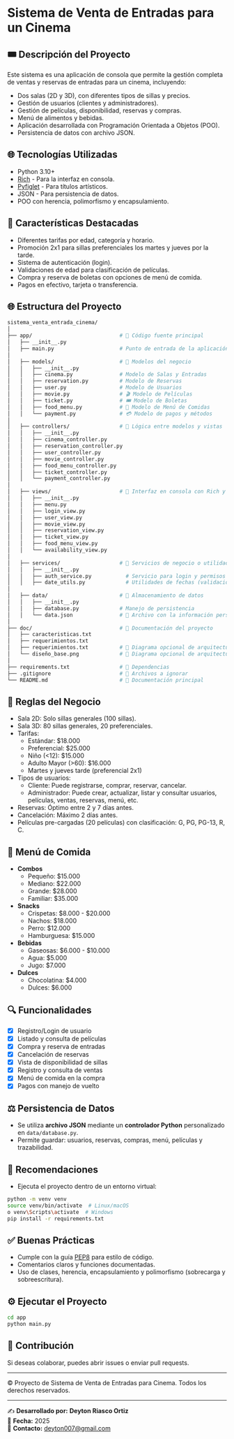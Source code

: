 # Sistema de Venta de Entradas para un Cinema

## 🎟️ Descripción del Proyecto
Este sistema es una aplicación de consola que permite la gestión completa de ventas y reservas de entradas para un cinema, incluyendo:

- Dos salas (2D y 3D), con diferentes tipos de sillas y precios.
- Gestión de usuarios (clientes y administradores).
- Gestión de películas, disponibilidad, reservas y compras.
- Menú de alimentos y bebidas.
- Aplicación desarrollada con Programación Orientada a Objetos (POO).
- Persistencia de datos con archivo JSON.

## 🌐 Tecnologías Utilizadas
- Python 3.10+
- [Rich](https://github.com/Textualize/rich) - Para la interfaz en consola.
- [Pyfiglet](https://github.com/pwaller/pyfiglet) - Para títulos artísticos.
- JSON - Para persistencia de datos.
- POO con herencia, polimorfismo y encapsulamiento.

## 🌟 Características Destacadas
- Diferentes tarifas por edad, categoría y horario.
- Promoción 2x1 para sillas preferenciales los martes y jueves por la tarde.
- Sistema de autenticación (login).
- Validaciones de edad para clasificación de películas.
- Compra y reserva de boletas con opciones de menú de comida.
- Pagos en efectivo, tarjeta o transferencia.

## 🌐 Estructura del Proyecto
```bash
sistema_venta_entrada_cinema/
│
├── app/                            # 📂 Código fuente principal
│   ├── __init__.py
│   ├── main.py                     # Punto de entrada de la aplicación
│
│   ├── models/                     # 📂 Modelos del negocio
│   │   ├── __init__.py
│   │   ├── cinema.py               # Modelo de Salas y Entradas
│   │   ├── reservation.py          # Modelo de Reservas
│   │   ├── user.py                 # Modelo de Usuarios
│   │   ├── movie.py                # 🎬 Modelo de Películas
│   │   ├── ticket.py               # 🎟️ Modelo de Boletas
│   │   ├── food_menu.py            # 🍿 Modelo de Menú de Comidas
│   │   └── payment.py              # 💳 Modelo de pagos y métodos
│
│   ├── controllers/                # 📂 Lógica entre modelos y vistas
│   │   ├── __init__.py
│   │   ├── cinema_controller.py
│   │   ├── reservation_controller.py
│   │   ├── user_controller.py
│   │   ├── movie_controller.py
│   │   ├── food_menu_controller.py
│   │   ├── ticket_controller.py
│   │   └── payment_controller.py
│
│   ├── views/                      # 📂 Interfaz en consola con Rich y Pyfiglet
│   │   ├── __init__.py
│   │   ├── menu.py
│   │   ├── login_view.py
│   │   ├── user_view.py
│   │   ├── movie_view.py
│   │   ├── reservation_view.py
│   │   ├── ticket_view.py
│   │   ├── food_menu_view.py
│   │   └── availability_view.py
│
│   ├── services/                   # 📂 Servicios de negocio o utilidades
│   │   ├── __init__.py
│   │   ├── auth_service.py           # Servicio para login y permisos 
│   │   ├── date_utils.py             # Utilidades de fechas (validaciones, etc.)
│
│   ├── data/                       # 📂 Almacenamiento de datos
│   │   ├── __init__.py
│   │   ├── database.py             # Manejo de persistencia
│   │   └── data.json               # 📄 Archivo con la información persistida
│
├── doc/                            # 📂 Documentación del proyecto
│   ├── caracteristicas.txt
│   ├── requerimientos.txt
│   ├── requerimientos.txt          # 🎨 Diagrama opcional de arquitectura o clases
│   └── diseño_base.png             # 🎨 Diagrama opcional de arquitectura o clases
│
├── requirements.txt                # 📜 Dependencias
├── .gitignore                      # 🚫 Archivos a ignorar
└── README.md                       # 📖 Documentación principal
```

## 📅 Reglas del Negocio
- Sala 2D: Solo sillas generales (100 sillas).
- Sala 3D: 80 sillas generales, 20 preferenciales.
- Tarifas:
  - Estándar: $18.000
  - Preferencial: $25.000
  - Niño (<12): $15.000
  - Adulto Mayor (>60): $16.000
  - Martes y jueves tarde (preferencial 2x1)
- Tipos de usuarios:
  - Cliente: Puede registrarse, comprar, reservar, cancelar.
  - Administrador: Puede crear, actualizar, listar y consultar usuarios, películas, ventas, reservas, menú, etc.
- Reservas: Óptimo entre 2 y 7 días antes.
- Cancelación: Máximo 2 días antes.
- Películas pre-cargadas (20 películas) con clasificación: G, PG, PG-13, R, C.

## 🍿 Menú de Comida
- **Combos**
  - Pequeño: $15.000
  - Mediano: $22.000
  - Grande: $28.000
  - Familiar: $35.000
- **Snacks**
  - Crispetas: $8.000 - $20.000
  - Nachos: $18.000
  - Perro: $12.000
  - Hamburguesa: $15.000
- **Bebidas**
  - Gaseosas: $6.000 - $10.000
  - Agua: $5.000
  - Jugo: $7.000
- **Dulces**
  - Chocolatina: $4.000
  - Dulces: $6.000

## 🔍 Funcionalidades
- [x] Registro/Login de usuario
- [x] Listado y consulta de películas
- [x] Compra y reserva de entradas
- [x] Cancelación de reservas
- [x] Vista de disponibilidad de sillas
- [x] Registro y consulta de ventas
- [x] Menú de comida en la compra
- [x] Pagos con manejo de vuelto

## ⚖️ Persistencia de Datos
- Se utiliza **archivo JSON** mediante un **controlador Python** personalizado en `data/database.py`.
- Permite guardar: usuarios, reservas, compras, menú, películas y trazabilidad.

## 💼 Recomendaciones
- Ejecuta el proyecto dentro de un entorno virtual:
```bash
python -m venv venv
source venv/bin/activate  # Linux/macOS
o venv\Scripts\activate  # Windows
pip install -r requirements.txt
```

## ✅ Buenas Prácticas
- Cumple con la guía [PEP8](https://peps.python.org/pep-0008/) para estilo de código.
- Comentarios claros y funciones documentadas.
- Uso de clases, herencia, encapsulamiento y polimorfismo (sobrecarga y sobreescritura).

## ⚙️ Ejecutar el Proyecto
```bash
cd app
python main.py
```

## 🚀 Contribución
Si deseas colaborar, puedes abrir issues o enviar pull requests.

---

© Proyecto de Sistema de Venta de Entradas para Cinema. Todos los derechos reservados.

---  

✍️ **Desarrollado por:** **Deyton Riasco Ortiz**  
📅 **Fecha:** 2025  
📧 **Contacto:** [deyton007@gmail.com](mailto:deyton007@gmail.com)